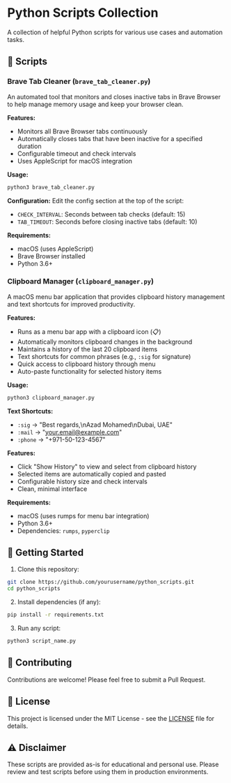 # Python Scripts Collection

A collection of helpful Python scripts for various use cases and automation tasks.

## 📁 Scripts

### Brave Tab Cleaner (`brave_tab_cleaner.py`)

An automated tool that monitors and closes inactive tabs in Brave Browser to help manage memory usage and keep your browser clean.

**Features:**
- Monitors all Brave Browser tabs continuously
- Automatically closes tabs that have been inactive for a specified duration
- Configurable timeout and check intervals
- Uses AppleScript for macOS integration

**Usage:**
```bash
python3 brave_tab_cleaner.py
```

**Configuration:**
Edit the config section at the top of the script:
- `CHECK_INTERVAL`: Seconds between tab checks (default: 15)
- `TAB_TIMEOUT`: Seconds before closing inactive tabs (default: 10)

**Requirements:**
- macOS (uses AppleScript)
- Brave Browser installed
- Python 3.6+

### Clipboard Manager (`clipboard_manager.py`)

A macOS menu bar application that provides clipboard history management and text shortcuts for improved productivity.

**Features:**
- Runs as a menu bar app with a clipboard icon (📋)
- Automatically monitors clipboard changes in the background
- Maintains a history of the last 20 clipboard items
- Text shortcuts for common phrases (e.g., `:sig` for signature)
- Quick access to clipboard history through menu
- Auto-paste functionality for selected history items

**Usage:**
```bash
python3 clipboard_manager.py
```

**Text Shortcuts:**
- `:sig` → "Best regards,\nAzad Mohamed\nDubai, UAE"
- `:mail` → "your.email@example.com"
- `:phone` → "+971-50-123-4567"

**Features:**
- Click "Show History" to view and select from clipboard history
- Selected items are automatically copied and pasted
- Configurable history size and check intervals
- Clean, minimal interface

**Requirements:**
- macOS (uses rumps for menu bar integration)
- Python 3.6+
- Dependencies: `rumps`, `pyperclip`

## 🚀 Getting Started

1. Clone this repository:
```bash
git clone https://github.com/yourusername/python_scripts.git
cd python_scripts
```

2. Install dependencies (if any):
```bash
pip install -r requirements.txt
```

3. Run any script:
```bash
python3 script_name.py
```

## 🤝 Contributing

Contributions are welcome! Please feel free to submit a Pull Request.

## 📄 License

This project is licensed under the MIT License - see the [LICENSE](LICENSE) file for details.

## ⚠️ Disclaimer

These scripts are provided as-is for educational and personal use. Please review and test scripts before using them in production environments.
